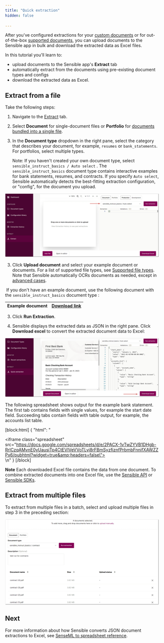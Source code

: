 ```yaml
---
title: "Quick extraction"
hidden: false

---
```


After you've configured extractions for your [custom documents](doc:getting-started-ai) or for out-of-the-box [supported documents](doc:library-quickstart), you can upload documents to the Sensible app in bulk and download the extracted data as Excel files.

 In this tutorial you'll learn to:

- upload documents to the Sensible app's **Extract** tab
- automatically extract from the documents using pre-existing document types and configs
- download the extracted data as Excel.

## Extract from a file

Take the following steps:

1. Navigate to the [Extract](https://app.sensible.so/quick-extraction/) tab.

2. Select **Document** for single-document files or **Portfolio** for [documents bundled into a single file](doc:portfolio).

3. In the **Document type** dropdown in the right pane, select the category that describes your document, for example, `resumes` or `bank_statements`. For portfolios, select multiple types.

   Note: If you haven't created your own document type, select `sensible_instruct_basics / Auto select` . The `sensible_instruct_basics` document type contains interactive examples for bank statements, resumes, and contracts.  If you specify `Auto select`,  Sensible automatically detects the best-fitting extraction configuration, or "config", for the document you upload.

![Click to enlarge](https://raw.githubusercontent.com/sensible-hq/sensible-docs/main/readme-sync/assets/v0/images/final/quickstart_instruct_11.png)

3. Click **Upload document** and select your example document or documents. For a list of supported file types, see [Supported file types](doc:file-types). Note that Sensible automatically OCRs documents as needed, except in [advanced cases](doc:ocr-preprocessor).

​       If you don't have an example document, use the following document with the `sensible_instruct_basics` document type :

| Example document | [Download link](https://github.com/sensible-hq/sensible-docs/raw/main/readme-sync/assets/v0/pdfs/bank_3.pdf) |
| ----------- | ------------------------------------------------------------ |

3. Click **Run Extraction**.

4. Sensible displays the extracted data as JSON in the right pane. Click **Download excel** to convert the extracted document data to Excel:

![Click to enlarge](https://raw.githubusercontent.com/sensible-hq/sensible-docs/main/readme-sync/assets/v0/images/final/quickstart_instruct_12.png)

 The following spreadsheet shows output for the example bank statement. The first tab contains fields with single values, for example the start date field. Succeeding tabs contain fields with table output, for example, the accounts list table. 

[block:html]
{
  "html": "<div><iframe class=\"spreadsheet\" src=\"https://docs.google.com/spreadsheets/d/e/2PACX-1vTwZYVB1DHgb-RrlCzqAMvnE0yUausiTp4CtEVIVeVVoTLyi8rFBmSyzfiznfPrbmbFnnifXAWZZPx6/pubhtml?widget=true&amp;headers=false\"></iframe></div>\n<style>.spreadsheet{width:100%;height:200px}</style>"
}
[/block]

**Note** Each downloaded Excel file contains the data from one document. To combine extracted documents into one Excel file, use the [Sensible API](https://docs.sensible.so/reference/get-excel-extraction) or [Sensible SDKs](doc:sdk-guides).

## Extract from multiple files

To extract from multiple files in a batch, select and upload multiple files in step 3 in the preceding section:

![Click to enlarge](https://raw.githubusercontent.com/sensible-hq/sensible-docs/main/readme-sync/assets/v0/images/final/quick_extract_bulk.png)

##  Next

For more information about how Sensible converts JSON document extractions to Excel, see [SenseML to spreadsheet reference](https://docs.sensible.so/docs/excel-reference).
